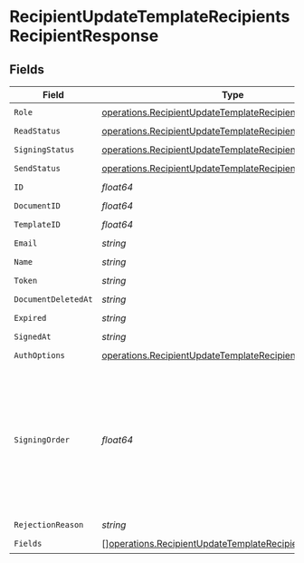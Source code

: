 # RecipientUpdateTemplateRecipientsRecipientResponse


## Fields

| Field                                                                                                                                  | Type                                                                                                                                   | Required                                                                                                                               | Description                                                                                                                            |
| -------------------------------------------------------------------------------------------------------------------------------------- | -------------------------------------------------------------------------------------------------------------------------------------- | -------------------------------------------------------------------------------------------------------------------------------------- | -------------------------------------------------------------------------------------------------------------------------------------- |
| `Role`                                                                                                                                 | [operations.RecipientUpdateTemplateRecipientsRoleResponse](../../models/operations/recipientupdatetemplaterecipientsroleresponse.md)   | :heavy_check_mark:                                                                                                                     | N/A                                                                                                                                    |
| `ReadStatus`                                                                                                                           | [operations.RecipientUpdateTemplateRecipientsReadStatus](../../models/operations/recipientupdatetemplaterecipientsreadstatus.md)       | :heavy_check_mark:                                                                                                                     | N/A                                                                                                                                    |
| `SigningStatus`                                                                                                                        | [operations.RecipientUpdateTemplateRecipientsSigningStatus](../../models/operations/recipientupdatetemplaterecipientssigningstatus.md) | :heavy_check_mark:                                                                                                                     | N/A                                                                                                                                    |
| `SendStatus`                                                                                                                           | [operations.RecipientUpdateTemplateRecipientsSendStatus](../../models/operations/recipientupdatetemplaterecipientssendstatus.md)       | :heavy_check_mark:                                                                                                                     | N/A                                                                                                                                    |
| `ID`                                                                                                                                   | *float64*                                                                                                                              | :heavy_check_mark:                                                                                                                     | N/A                                                                                                                                    |
| `DocumentID`                                                                                                                           | *float64*                                                                                                                              | :heavy_check_mark:                                                                                                                     | N/A                                                                                                                                    |
| `TemplateID`                                                                                                                           | *float64*                                                                                                                              | :heavy_check_mark:                                                                                                                     | N/A                                                                                                                                    |
| `Email`                                                                                                                                | *string*                                                                                                                               | :heavy_check_mark:                                                                                                                     | N/A                                                                                                                                    |
| `Name`                                                                                                                                 | *string*                                                                                                                               | :heavy_check_mark:                                                                                                                     | N/A                                                                                                                                    |
| `Token`                                                                                                                                | *string*                                                                                                                               | :heavy_check_mark:                                                                                                                     | N/A                                                                                                                                    |
| `DocumentDeletedAt`                                                                                                                    | *string*                                                                                                                               | :heavy_check_mark:                                                                                                                     | N/A                                                                                                                                    |
| `Expired`                                                                                                                              | *string*                                                                                                                               | :heavy_check_mark:                                                                                                                     | N/A                                                                                                                                    |
| `SignedAt`                                                                                                                             | *string*                                                                                                                               | :heavy_check_mark:                                                                                                                     | N/A                                                                                                                                    |
| `AuthOptions`                                                                                                                          | [operations.RecipientUpdateTemplateRecipientsAuthOptions](../../models/operations/recipientupdatetemplaterecipientsauthoptions.md)     | :heavy_check_mark:                                                                                                                     | N/A                                                                                                                                    |
| `SigningOrder`                                                                                                                         | *float64*                                                                                                                              | :heavy_check_mark:                                                                                                                     | The order in which the recipient should sign the document. Only works if the document is set to sequential signing.                    |
| `RejectionReason`                                                                                                                      | *string*                                                                                                                               | :heavy_check_mark:                                                                                                                     | N/A                                                                                                                                    |
| `Fields`                                                                                                                               | [][operations.RecipientUpdateTemplateRecipientsField](../../models/operations/recipientupdatetemplaterecipientsfield.md)               | :heavy_check_mark:                                                                                                                     | N/A                                                                                                                                    |